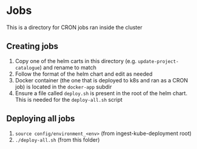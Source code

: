 # Jobs
This is a directory for CRON jobs ran inside the cluster

## Creating jobs
1. Copy one of the helm carts in this directory (e.g. `update-project-catalogue`) and rename to match
2. Follow the format of the helm chart and edit as needed
3. Docker container (the one that is deployed to k8s and ran as a CRON job) is located in the `docker-app` subdir
4. Ensure a file called `deploy.sh` is present in the root of the helm chart. This is needed for the `deploy-all.sh` script

## Deploying all jobs
1. `source config/environment_<env>` (from ingest-kube-deployment root)
2. `./deploy-all.sh` (from this folder)